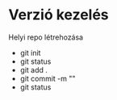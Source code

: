 # Verzió kezelés

Helyi repo létrehozása

- git init
- git status
- git add .
- git commit -m ""
- git status